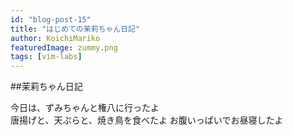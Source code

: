 ```yaml
---
id: "blog-post-15"
title: "はじめての茉莉ちゃん日記"
author: KoichiMariko
featuredImage: zummy.png
tags: [vim-labs]
---
```


##茉莉ちゃん日記

今日は、ずみちゃんと権八に行ったよ
<br>
唐揚げと、天ぷらと、焼き鳥を食べたよ
お腹いっぱいでお昼寝したよ
